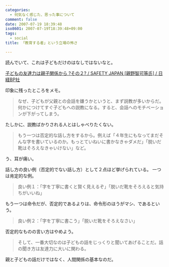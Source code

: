 ```yaml
---
categories:
  - 何気なく感じた、思った事について
comment: false
date: 2007-07-19 18:39:48
iso8601: 2007-07-19T18:39:48+09:00
tags:
  - social
title: 「教育する者」という立場の怖さ

---
```


読んでいて、これは子どもだけのはなしではないなと。

<a title="子どもの友達力は親子関係から ?その２? / SAFETY JAPAN [親野智可等氏] / 日経BP社" href="http://www.nikkeibp.co.jp/sj/2/column/da/02/">子どもの友達力は親子関係から ?その２? / SAFETY JAPAN [親野智可等氏] / 日経BP社</a>

印象に残ったところをメモ。

<blockquote>なぜ、子どもが父親との会話を嫌うかというと、まず説教が多いからだ。何かにつけてすぐ子どもへの説教になる。すると、会話へのモチベーションが下がってしまう。</blockquote>

たしかに、説教ばかりされる人とはしゃべりたくない。

<blockquote>もう一つは否定的な話し方をするから。例えば「４年生にもなってまだそんな字を書いているのか。もっとていねいに書かなきゃダメだ」「脱いだ靴はそろえなきゃいけない」など。</blockquote>

う、耳が痛い。


話し方の良い例（否定的でない話し方）として２点ほど挙げられている。
一つは肯定的な例。

<blockquote>良い例１：「字を丁寧に書くと賢く見えるぞ」「脱いだ靴をそろえると気持ちがいいね」</blockquote>

もう一つは命令だが、否定的であるよりは、命令形のほうがマシ、であるという。

<blockquote>良い例２：「字を丁寧に書こう」「脱いだ靴をそろえなさい」</blockquote>

否定的なものの言い方はやめよう。

<blockquote>そして、一番大切なのは子どもの話をじっくりと聞いてあげることだ。話の聞き方は友達力に大いに関わる。 </blockquote>

親と子どもの話だけではなく、人間関係の基本なのだ。

